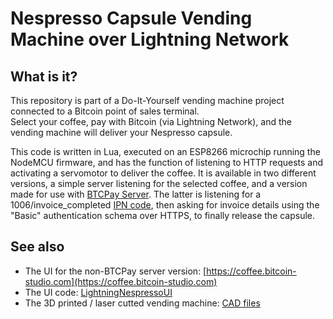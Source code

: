# Nespresso Capsule Vending Machine over Lightning Network

## What is it?
This repository is part of a Do-It-Yourself vending machine project connected to a Bitcoin point of sales terminal.  
Select your coffee, pay with Bitcoin (via Lightning Network), and the vending machine will deliver your Nespresso capsule.

This code is written in Lua, executed on an ESP8266 microchip running the NodeMCU firmware, and has the function of listening 
to HTTP requests and activating a servomotor to deliver the coffee.
It is available in two different versions, a simple server listening for the selected coffee, and a version made for use with 
[BTCPay Server](https://btcpayserver.org/). The latter is listening for a 1006/invoice_completed 
[IPN code](https://bitpay.com/api#reference-Webhook%20Notification%20Codes), then asking for invoice 
details using the "Basic" authentication schema over HTTPS, to finally release the capsule.
  
  
## See also  
- The UI for the non-BTCPay server version: [https://coffee.bitcoin-studio.com](https://coffee.bitcoin-studio.com)
- The UI code: [LightningNespressoUI](https://github.com/bitcoin-studio/LightningNespressoUI)
- The 3D printed / laser cutted vending machine: [CAD files](https://www.thingiverse.com/thing:3772726)